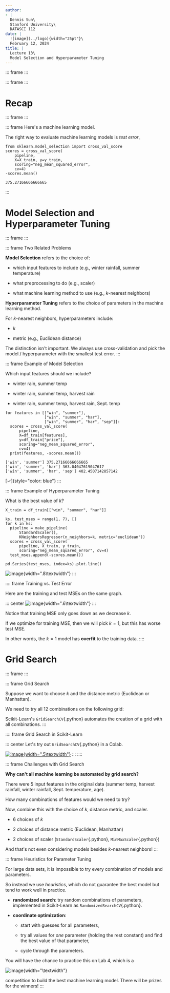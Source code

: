 ```yaml
---
author:
- |
  Dennis Sun\
  Stanford University\
  DATASCI 112
date: |
  ![image](../logo){width="25pt"}\
  February 12, 2024
title: |
  Lecture 13\
  Model Selection and Hyperparameter Tuning
---
```


::: frame
:::

::: frame
:::

# Recap

::: frame
:::

::: frame
Here's a machine learning model.

The right way to evaluate machine learning models is *test error*,

``` {.python bgcolor="gray"}
from sklearn.model_selection import cross_val_score
scores = cross_val_score(
    pipeline,
    X=X_train, y=y_train,
    scoring="neg_mean_squared_error",
    cv=4)
-scores.mean()
```

    375.27166666666665
:::

# Model Selection and Hyperparameter Tuning

::: frame
:::

::: frame
Two Related Problems

**Model Selection** refers to the choice of:

-   which input features to include (e.g., winter rainfall, summer
    temperature)

-   what preprocessing to do (e.g., scaler)

-   what machine learning method to use (e.g., $k$-nearest neighbors)

**Hyperparameter Tuning** refers to the choice of parameters in the
machine learning method.

For $k$-nearest neighbors, hyperparameters include:

-   $k$

-   metric (e.g., Euclidean distance)

The distinction isn't important. We always use cross-validation and pick
the model / hyperparameter with the smallest test error.
:::

::: frame
Example of Model Selection

Which input features should we include?

-   winter rain, summer temp

-   winter rain, summer temp, harvest rain

-   winter rain, summer temp, harvest rain, Sept. temp

``` {.python bgcolor="gray"}
for features in [["win", "summer"],
                 ["win", "summer", "har"],
                 ["win", "summer", "har", "sep"]]:
  scores = cross_val_score(
      pipeline,
      X=df_train[features],
      y=df_train["price"],
      scoring="neg_mean_squared_error",
      cv=4)
  print(features, -scores.mean())
```

    ['win', 'summer'] 375.27166666666665
    ['win', 'summer', 'har'] 363.04047619047617
    ['win', 'summer', 'har', 'sep'] 402.4507142857142

[$\checkmark$]{style="color: blue"}
:::

::: frame
Example of Hyperparameter Tuning

What is the best value of $k$?

``` {.python bgcolor="gray"}
X_train = df_train[["win", "summer", "har"]]
```

``` {.python bgcolor="gray"}
ks, test_mses = range(1, 7), []
for k in ks:
  pipeline = make_pipeline(
      StandardScaler(),
      KNeighborsRegressor(n_neighbors=k, metric="euclidean"))
  scores = cross_val_score(
      pipeline, X_train, y_train,
      scoring="neg_mean_squared_error", cv=4)
  test_mses.append(-scores.mean())
```

``` {.python bgcolor="gray"}
pd.Series(test_mses, index=ks).plot.line()
```

![image](choosing_k){width=".8\\textwidth"}
:::

:::: frame
Training vs. Test Error

Here are the training and test MSEs on the same graph.

::: center
![image](test_vs_train){width=".6\\textwidth"}
:::

Notice that training MSE only goes down as we decrease $k$.

If we optimize for training MSE, then we will pick $k=1$, but this has
worse test MSE.

In other words, the $k=1$ model has **overfit** to the training data.
::::

# Grid Search

::: frame
:::

::: frame
Grid Search

Suppose we want to choose $k$ and the distance metric (Euclidean or
Manhattan).

We need to try all 12 combinations on the following grid:

Scikit-Learn's `GridSearchCV`{.python} automates the creation of a grid
with all combinations.
:::

:::: frame
Grid Search in Scikit-Learn

::: center
Let's try out `GridSearchCV`{.python} in a Colab.

[![image](../colab){width=".5\\textwidth"}](https://colab.research.google.com/drive/103rFB76yLyTthDU7DcBeAU0bfB1XUOIO#scrollTo=Grid_Search)
:::
::::

::: frame
Challenges with Grid Search

**Why can't all machine learning be automated by grid search?**

There were 5 input features in the original data (summer temp, harvest
rainfall, winter rainfall, Sept. temperature, age).

How many combinations of features would we need to try?

Now, combine this with the choice of $k$, distance metric, and scaler.

-   $6$ choices of $k$

-   $2$ choices of distance metric (Euclidean, Manhattan)

-   $2$ choices of scaler (`StandardScaler`{.python},
    `MinMaxScaler`{.python})

And that's not even considering models besides $k$-nearest neighbors!
:::

::: frame
Heuristics for Parameter Tuning

For large data sets, it is impossible to try every combination of models
and parameters.

So instead we use *heuristics*, which do not guarantee the best model
but tend to work well in practice.

-   **randomized search**: try random combinations of parameters,
    implemented in Scikit-Learn as `RandomizedSearchCV`{.python}.

-   **coordinate optimization**:

    -   start with guesses for all parameters,

    -   try all values for *one* parameter (holding the rest constant)
        and find the best value of that parameter,

    -   cycle through the parameters.

You will have the chance to practice this on Lab 4, which is a

![image](kaggle){width="\\textwidth"}

competition to build the best machine learning model. There will be
prizes for the winners!
:::
